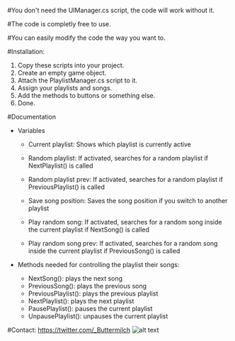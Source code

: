 #You don't need the UIManager.cs script, the code will work without it.

#The code is completly free to use.

#You can easily modify the code the way you want to.

#Installation:

1. Copy these scripts into your project.
2. Create an empty game object.
3. Attach the PlaylistManager.cs script to it.
4. Assign your playlists and songs.
5. Add the methods to buttons or something else.
5. Done.

#Documentation

- Variables
  - Current playlist: Shows which playlist is currently active
  - Random playlist: If activated, searches for a random playlist if NextPlaylist() is called
  - Random playlist prev: If activated, searches for a random playlist if PreviousPlaylist() is called
  
  - Save song position: Saves the song position if you switch to another playlist
  - Play random song: If activated, searches for a random song inside the current playlist if NextSong() is called
  - Play random song prev: If activated, searches for a random song inside the current playlist if PreviousSong() is called
  
- Methods needed for controlling the playlist their songs:
  - NextSong(): plays the next song
  - PreviousSong(): plays the previous song
  - PreviousPlaylist(): plays the previous playlist
  - NextPlaylist(): plays the next playlist
  - PausePlaylist(): pauses the current playlist
  - UnpausePlaylist(): unpauses the current playlist

#Contact: https://twitter.com/_Buttermilch
![alt text](https://github.com/MangoButtermilch/Playlist-manager-unity3D/blob/master/inspector.png?raw=true)
